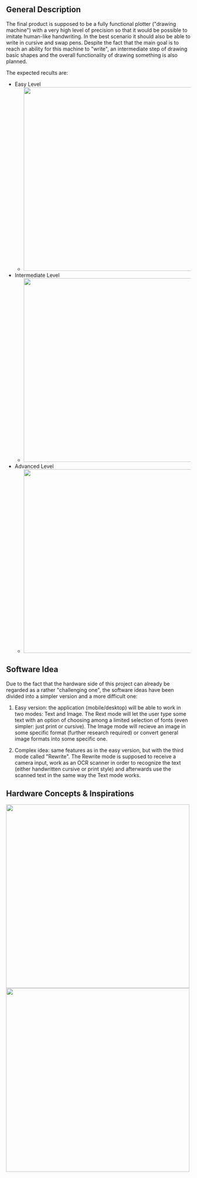 ## General Description 

The final product is supposed to be a fully functional plotter ("drawing machine") with a very high level of precision so that it would be possible to imitate human-like handwriting. In the best scenario it should also be able to write in cursive and swap pens. Despite the fact that the main goal is to reach an ability for this machine to "write", an intermediate step of drawing basic shapes and the overall functionality of drawing something is also planned. 

The expected recults are:

- Easy Level 
    - <img src="https://external-content.duckduckgo.com/iu/?u=http%3A%2F%2Fwww.printablee.com%2Fpostpic%2F2015%2F07%2Fgeometric-shapes-printable-templates_60586.jpg&f=1&nofb=1&ipt=96e7e0cf2449742969abea3bace3deece9d97b1a548a12ac625bc95b68af5f66&ipo=images" width="500">
- Intermediate Level 
    - <img src="https://external-content.duckduckgo.com/iu/?u=https%3A%2F%2Fi.redd.it%2Fs54w837jbox11.jpg&f=1&nofb=1&ipt=8f1fc3e86394e7e80d0f5f38e1b9432faae4781a66e2bc70073db91dd4acb9f5&ipo=images" width="500">
- Advanced Level 
    - <img src="https://external-content.duckduckgo.com/iu/?u=http%3A%2F%2Floopsandtails.com%2Fwp-content%2Fuploads%2F2017%2F04%2Fcursive-handwriting-sample-paragraph-2.jpg&f=1&nofb=1&ipt=e204acf610a1ebe3e3a472e1fe569be6ecfed4088362e14ca48b0d0f5edaad32&ipo=images" width="500">


## Software Idea 

Due to the fact that the hardware side of this project can already be regarded as a rather "challenging one",  the software ideas have been divided into a simpler version and a more difficult one: 

1. Easy version: the application (mobile/desktop) will be able to work in two modes: Text and Image. The Rext mode will let the user type some text with an option of choosing among a limited selection of fonts (even simpler: just print or cursive). The Image mode will recieve an image in some specific format (further research required) or convert general image formats into some specific one.

2. Complex idea: same features as in the easy version, but with the third mode called "Rewrite". The Rewrite mode is supposed to receive a camera input, work as an OCR scanner in order to recognize the text (either handwritten cursive or print style) and afterwards use the scanned text in the same way the Text mode works.

## Hardware Concepts & Inspirations 

<img src="https://external-content.duckduckgo.com/iu/?u=https%3A%2F%2Fm.media-amazon.com%2Fimages%2FI%2F51YLeovSujL._AC_SL1000_.jpg&f=1&nofb=1&ipt=818e664317e760ae484a803baf1d5482db67bf9e932b95740595a941edfbf813&ipo=images" width="500">

<img src="https://external-content.duckduckgo.com/iu/?u=https%3A%2F%2Fae04.alicdn.com%2Fkf%2FS4a99d5e9ed90478796fd2406c69b7af3e.jpg&f=1&nofb=1&ipt=b831710dc9993360a9e40bca7d1dfb2b2acc0ea34fe69fdd42ae831c67808ca5&ipo=images" width="500">
